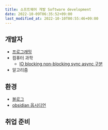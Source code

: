 ```yaml
---
title: 소프트웨어 개발 Software development
date: 2022-10-09T06:35:52+09:00
last_modified_at: 2022-10-10T00:55:46+09:00
---
```


## 개발자
- [프로그래밍](프로그래밍.md)
- 컴퓨터 과학
	- [IO blocking non-blocking sync async 구분](IO%20blocking%20non-blocking%20sync%20async%20구분.md)
- 알고리즘

## 환경
- [블로그](블로그.md)
- [obsidian 옵시디언](obsidian%20옵시디언.md)
## 취업 준비

